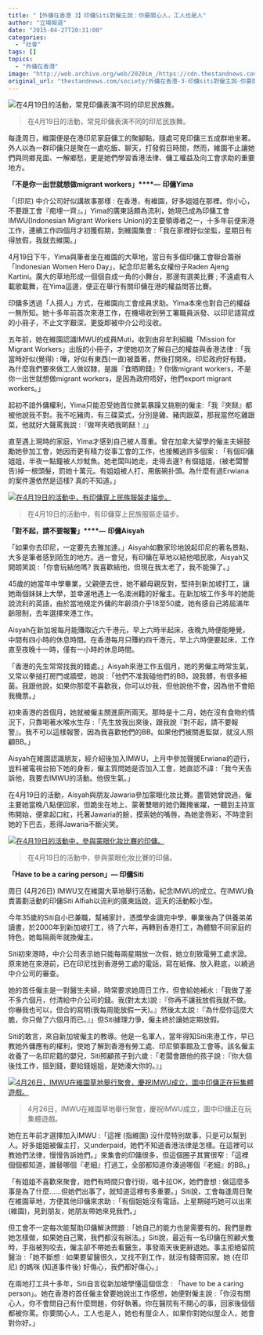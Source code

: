 ```yaml
---
title: "【外傭在香港 3】印傭Siti對僱主說：你要關心人，工人也是人"
author: "立場報道"
date: "2015-04-27T20:31:00"
categories:
  - "社會"
tags: []
topics:
  - "外傭在香港"
image: "http://web.archive.org/web/2020im_/https://cdn.thestandnews.com/media/photos/cache/P3_LrnBs_1200x0.jpg"
original_url: "thestandnews.com/society/外傭在香港-3-印傭siti對僱主說-你要關心人-工人也是人"
---
```

![在4月19日的活動，常見印傭表演不同的印尼民族舞。](http://web.archive.org/web/2020im_/https://cdn.thestandnews.com/media/photos/cache/P3_LrnBs_1200x0.jpg)

> 在4月19日的活動，常見印傭表演不同的印尼民族舞。

每逢周日，維園便是在港印尼家庭傭工的聚腳點，隨處可見印傭三五成群地坐著。外人以為一群印傭只是聚在一處吃飯、聊天，打發假日時間，然而，維園不止讓她們與同鄉見面、一解鄉愁，更是她們學習香港法律、傭工權益及向工會求助的重要地方。

**「不是你一出世就想做migrant workers」****—** **印傭Yima**

「(印尼) 中介公司好似講故事那樣 : 在香港，有維園，好多姐姐在那裡。你小心，不要跟工會『痴埋一齊』。」Yima的廣東話頗為流利，她現已成為印傭工會IMWU(Indonesian Migrant Workers Union)的主要領導者之一，十多年前便來港工作，連續工作四個月才初獲假期，到維園集會 :「我在家裡好似坐監，星期日有得放假，我就去維園。」

4月19日下午，Yima與筆者坐在維園的大草地，當日有多個印傭工會聯合籌辦「Indonesian Women Hero Day」，紀念印尼著名女權份子Raden Ajeng Kartini。廣大的草地形成一個個自成一角的小舞台，那邊有選美比賽 ; 不遠處有人載歌載舞，在Yima這邊，便正在舉行有關印傭在港的權益問答比賽。

印傭多透過「人搭人」方式，在維園向工會成員求助。Yima本來也對自己的權益一無所知。她十多年前首次來港工作，在機場收到勞工署職員派發、以印尼語寫成的小冊子，不止文字艱深，更旋即被中介公司沒收。

五年前，她在維園認識IMWU的成員Muti，收到由非牟利組織「Mission for Migrant Workers」出版的小冊子，才使她初次了解自己的權益與香港法律 :「我當時好似(覺得) : 嘩，好似有東西(一直)被蓋著，然後打開來。印尼政府好有錢，為什麼我們要來做工人做奴隸，是誰『食晒啲錢』? 你做migrant workers，不是你一出世就想做migrant workers，是因為政府唔好，他們export migrant workers。」

起初不諳外傭權利，Yima只能忍受她首位脾氣暴躁又挑剔的僱主:「我『夾餸』都被他說我不對。我不吃豬肉，有三碟菜式，分別是雞、豬肉跟菜，那我當然吃雞跟菜，他就好大聲罵我說 :『做咩夾晒我啲餸！』」

直至遇上現時的家庭，Yima才感到自己被人尊重。曾在加拿大留學的僱主夫婦鼓勵她參加工會，她因而更有精力從事工會的工作，也接觸過許多個案 : 「有個印傭姐姐，半夜一點鐘被人炒魷魚。她老闆叫她走，走得去邊? 有個姐姐，(被老闆警告)掉一根頭髮，罰她十萬元。有姐姐被人打，用飯碗扑頭。為什麼有過Erwiana的案件還依然是這樣? 真的不知道。」

[![在4月19日的活動中，有印傭穿上民族服裝走貓步。](http://web.archive.org/web/2020im_/https://cdn.thestandnews.com/media/photos/cache/P1_H6u9H_1200x0.jpg)](http://web.archive.org/web/20210629055409/https://cdn.thestandnews.com/media/photos/cache/P1_H6u9H_1200x0.jpg)

> 在4月19日的活動中，有印傭穿上民族服裝走貓步。

**「對不起，請不要報警」****—** **印傭Aisyah**

「如果你去印尼，一定要先去雅加達。」Aisyah如數家珍地說起印尼的著名景點，大多是筆者感到陌生的地方。過一會兒，有印傭在草地以結他唱民歌，Aisyah又開朗笑說 :「你會玩結他嗎? 我喜歡結他，但現在我太老了，我不能彈了。」

45歲的她當年中學畢業，父親便去世，她不顧母親反對，堅持到新加坡打工，讓她兩個妹妹上大學，並幸運地遇上一名澳洲籍的好僱主。在新加坡工作多年的她能說流利的英語，由於當地規定外傭的年齡須介乎18至50歲，她有感自己將屆滿年齡限制，去年選擇來港工作。

Aisyah在新加坡每月能賺取近六千港元，早上六時半起床，夜晚九時便能睡覺，中間有四小時的休息時間。在香港每月只賺約四千港元，早上六時便要起床，工作直至夜晚十一時，僅有一小時的休息時間。

「香港的先生常常找我的錯處。」Aisyah來港工作五個月，她的男僱主時常生氣，又常以拳搥打房門或牆壁，她說 :「他們不准我碰他們的BB，說我髒，有很多細菌。我跟他說，如果你那麼不喜歡我，你可以炒我，但他說他不會，因為他不會賠我機票。」

初來香港的首個月，她就被僱主關進廁所兩天。那時是十二月，她在沒有食物的情況下，只靠喝著水喉水生存 :「先生放我出來後，跟我說『對不起，請不要報警』。我不可以這樣報警，因為我喜歡他們的BB。如果他們被關進監獄，就沒人照顧BB。」

Aisyah在維園認識朋友，經介紹後加入IMWU，上月中參加聲援Erwiana的遊行，豈料被電視台拍下她的身影，僱主質問她是否加入工會，她直認不諱 :「我今天告訴他，我要去IMWU的活動。他很生氣。」

在4月19日的活動，Aisyah與朋友Jawaria參加蒙眼化妝比賽。盡管她曾說過，僱主要她當晚八點便回家，但跪坐在地上、蒙著雙眼的她仍難掩雀躍，一聽到主持宣佈開始，便拿起口紅，托著Jawaria的臉，摸索她的嘴唇，為她塗唇彩，不時塗到她的下巴去，惹得Jawaria不斷尖笑。

[![在4月19日的活動中，參與蒙眼化妝比賽的印傭。](http://web.archive.org/web/2020im_/https://cdn.thestandnews.com/media/photos/cache/P2_vEaIM_1200x0.jpg)](http://web.archive.org/web/20210629055409/https://cdn.thestandnews.com/media/photos/cache/P2_vEaIM_1200x0.jpg)

> 在4月19日的活動中，參與蒙眼化妝比賽的印傭。

**「Have to be a caring person」— 印傭Siti**

周日 (4月26日) IMWU又在維園大草地舉行活動，紀念IMWU的成立。在IMWU負責籌劃活動的印傭Siti Alfiah以流利的廣東話說，這天的活動較小型。

今年35歲的Siti自小已兼職，幫補家計，憑獎學金讀完中學，畢業後為了供養弟弟讀書，於2000年到新加坡打工，待了六年，再轉到香港打工，為體驗不同家庭的特色，她每隔兩年就換僱主。

Siti初來港時，中介公司表示她只能每兩星期放一次假，她立刻致電勞工處求證。原來她在來港前，已在印尼找到香港勞工處的電話，寫在紙條、放入鞋底，以繞過中介公司的審查。

她的首任僱主是一對醫生夫婦，時常要求她周日工作，但會給她補水 :「我做了差不多六個月，付清給中介公司的錢。我(對太太)說 :『你再不讓我放假我就不做。你嚇我也可以，但合約寫明(我每周能放假一天)。』然後太太說 :『為什麼你這麼大膽，你只做了六個月而已。』」但Siti據理力爭，僱主終於讓她定期放假。

Siti的敢言，來自新加坡僱主的教導。他是一名軍人，當年得知Siti來港工作，早已教她外傭應有的權利，使她了解到香港有勞工處、印尼領事館及工會等。該名僱主收養了一名印尼籍的嬰兒，Siti照顧孩子到六歲 :「老闆會跟他的孩子說 :『你大個後找工作，搵到錢，要給錢姐姐，是她湊大你的。』」

[![4月26日，IMWU在維園草地舉行聚會，慶祝IMWU成立，圖中印傭正在玩集體遊戲。](http://web.archive.org/web/2020im_/https://cdn.thestandnews.com/media/photos/cache/P4_DHNer_1200x0.jpg)](http://web.archive.org/web/20210629055409/https://cdn.thestandnews.com/media/photos/cache/P4_DHNer_1200x0.jpg)

> 4月26日，IMWU在維園草地舉行聚會，慶祝IMWU成立，圖中印傭正在玩集體遊戲。

她在五年前才選擇加入IMWU :「這裡 (指維園) 沒什麼特別故事，只是可以幫到人。好多姐姐被僱主打，又underpaid，她們不知道香港法律是怎樣。在這裡可以教她們法律，慢慢告訴她們。」來集會的印傭很多，但這個圈子其實很窄 :「這裡個個都知道，誰替哪個『老細』打過工，全部都知道你湊過哪個『老細』的BB。」

「有姐姐不喜歡來聚會，她們有時間只會行街，唱卡拉OK，她們會想 : 做這麼多事是為了什麼……但她們出事了，就知道這裡有多重要。」Siti說，工會每逢周日聚在維園草地，方便其他印傭來求助 :「有個姐姐沒有電話。上星期碰巧她可以出來 (維園)，見到朋友，她朋友帶她來見我們。」

但工會不一定每次能幫助印傭解決問題 :「她自己的能力也是需要有的。我們是教她怎樣做，如果她自己驚，我們都沒有辦法。」Siti說，最近有一名印傭在照顧犬隻時，手指被狗咬去，僱主卻不帶她去看醫生，事發兩天後更辭退她。事主拒絕留院醫治 :「她不斷想 : 如果要留醫很久，又找不到工作，就沒有錢寄回家。她 (在印尼) 的媽咪 (知道事件後) 好傷心，我們都好傷心。」

在兩地打工共十多年，Siti自言從新加坡學懂這個信念 : 「have to be a caring person」。她在香港的首任僱主曾要她說出工作感想，她便對僱主說 :「你沒有關心人，你不會問自己有什麼問題，你好執著。你在醫院有不開心的事，回家後個個都被你罵。你要關心人，工人也是人，她也有屋企人，如果你對她似屋企人，她會對你好。」